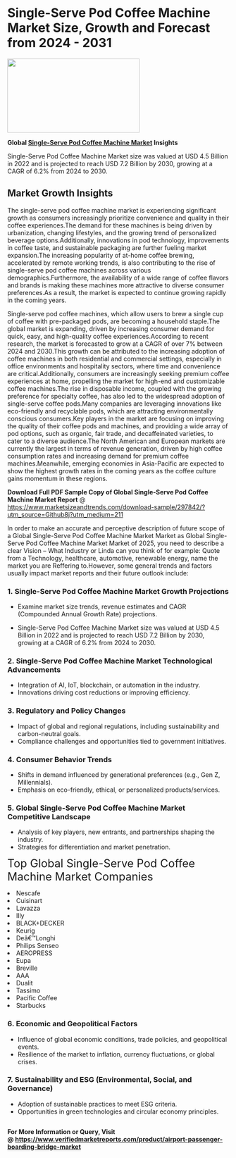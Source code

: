 <H1>Single-Serve Pod Coffee Machine Market Size, Growth and Forecast from 2024 - 2031</H1><img class="aligncenter size-medium wp-image-584254" src="https://thirdeyenews.in/wp-content/uploads/2024/09/Global-Market-Research-300x168.jpeg" alt="" width="300" height="168" /><p><strong>Global&nbsp;<a href="https://www.marketsizeandtrends.com/download-sample/297842/?utm_source=Github8j?utm_medium=211">Single-Serve Pod Coffee Machine Market</a> Insights</strong></p><p>Single-Serve Pod Coffee Machine Market size was valued at USD 4.5 Billion in 2022 and is projected to reach USD 7.2 Billion by 2030, growing at a CAGR of 6.2% from 2024 to 2030.</p><p><h2>Market Growth Insights</h2> <p>The single-serve pod coffee machine market is experiencing significant growth as consumers increasingly prioritize convenience and quality in their coffee experiences.The demand for these machines is being driven by urbanization, changing lifestyles, and the growing trend of personalized beverage options.Additionally, innovations in pod technology, improvements in coffee taste, and sustainable packaging are further fueling market expansion.The increasing popularity of at-home coffee brewing, accelerated by remote working trends, is also contributing to the rise of single-serve pod coffee machines across various demographics.Furthermore, the availability of a wide range of coffee flavors and brands is making these machines more attractive to diverse consumer preferences.As a result, the market is expected to continue growing rapidly in the coming years.</p> <p>Single-serve pod coffee machines, which allow users to brew a single cup of coffee with pre-packaged pods, are becoming a household staple.The global market is expanding, driven by increasing consumer demand for quick, easy, and high-quality coffee experiences.According to recent research, the market is forecasted to grow at a CAGR of over 7% between 2024 and 2030.This growth can be attributed to the increasing adoption of coffee machines in both residential and commercial settings, especially in office environments and hospitality sectors, where time and convenience are critical.Additionally, consumers are increasingly seeking premium coffee experiences at home, propelling the market for high-end and customizable coffee machines.The rise in disposable income, coupled with the growing preference for specialty coffee, has also led to the widespread adoption of single-serve coffee pods.Many companies are leveraging innovations like eco-friendly and recyclable pods, which are attracting environmentally conscious consumers.Key players in the market are focusing on improving the quality of their coffee pods and machines, and providing a wide array of pod options, such as organic, fair trade, and decaffeinated varieties, to cater to a diverse audience.The North American and European markets are currently the largest in terms of revenue generation, driven by high coffee consumption rates and increasing demand for premium coffee machines.Meanwhile, emerging economies in Asia-Pacific are expected to show the highest growth rates in the coming years as the coffee culture gains momentum in these regions.<p><span class=""><strong>Download Full PDF Sample Copy of Global Single-Serve Pod Coffee Machine Market Report</strong> @ <a href="https://www.marketsizeandtrends.com/download-sample/297842/?utm_source=Github8j?utm_medium=211" target="_blank">https://www.marketsizeandtrends.com/download-sample/297842/?utm_source=Github8j?utm_medium=211</a></span></p><p>In order to make an accurate and perceptive description of future scope of a Global&nbsp;Single-Serve Pod Coffee Machine Market Market as Global&nbsp;Single-Serve Pod Coffee Machine Market Market of 2025, you need to describe a clear Vision &ndash; What Industry or Linda can you think of for example: Quote from a Technology, healthcare, automotive, renewable energy, name the market you are Reffering to.However, some general trends and factors usually impact market reports and their future outlook include:</p><h3>1.&nbsp;<strong>Single-Serve Pod Coffee Machine Market Growth Projections</strong></h3><ul><li>Examine market size trends, revenue estimates and CAGR (Compounded Annual Growth Rate) projections.</li><li><p>Single-Serve Pod Coffee Machine Market size was valued at USD 4.5 Billion in 2022 and is projected to reach USD 7.2 Billion by 2030, growing at a CAGR of 6.2% from 2024 to 2030.</p></li></ul><h3>2.&nbsp;<strong>Single-Serve Pod Coffee Machine Market Technological Advancements</strong></h3><ul><li>Integration of AI, IoT, blockchain, or automation in the industry.</li><li>Innovations driving cost reductions or improving efficiency.</li></ul><h3>3.&nbsp;<strong>Regulatory and Policy Changes</strong></h3><ul><li>Impact of global and regional regulations, including sustainability and carbon-neutral goals.</li><li>Compliance challenges and opportunities tied to government initiatives.</li></ul><h3>4.&nbsp;<strong>Consumer Behavior Trends</strong></h3><ul><li>Shifts in demand influenced by generational preferences (e.g., Gen Z, Millennials).</li><li>Emphasis on eco-friendly, ethical, or personalized products/services.</li></ul><h3>5.&nbsp;<strong>Global Single-Serve Pod Coffee Machine Market Competitive Landscape</strong></h3><ul><li>Analysis of key players, new entrants, and partnerships shaping the industry.</li><li>Strategies for differentiation and market penetration.</li></ul><p data-pm-slice="1 1 []"><span style="color: inherit; font-family: inherit; font-size: 25px;">Top Global Single-Serve Pod Coffee Machine Market Companies</span></p><div class="" data-test-id=""><p><li>Nescafe</li><li> Cuisinart</li><li> Lavazza</li><li> Illy</li><li> BLACK+DECKER</li><li> Keurig</li><li> Deâ€™Longhi</li><li> Philips Senseo</li><li> AEROPRESS</li><li> Eupa</li><li> Breville</li><li> AAA</li><li> Dualit</li><li> Tassimo</li><li> Pacific Coffee</li><li> Starbucks</li></p></div><h3>6.&nbsp;<strong>Economic and Geopolitical Factors</strong></h3><ul><li>Influence of global economic conditions, trade policies, and geopolitical events.</li><li>Resilience of the market to inflation, currency fluctuations, or global crises.</li></ul><h3>7.&nbsp;<strong>Sustainability and ESG (Environmental, Social, and Governance)</strong></h3><ul><li>Adoption of sustainable practices to meet ESG criteria.</li><li>Opportunities in green technologies and circular economy principles.</li></ul><h2><strong style="font-size: 14px;">For More Information or Query, Visit @&nbsp;</strong><a style="background-color: #ffffff; font-size: 14px;" href="https://www.marketsizeandtrends.com/report/single-serve-pod-coffee-machine-market/" target="_blank">https://www.verifiedmarketreports.com/product/airport-passenger-boarding-bridge-market</a></h2>
